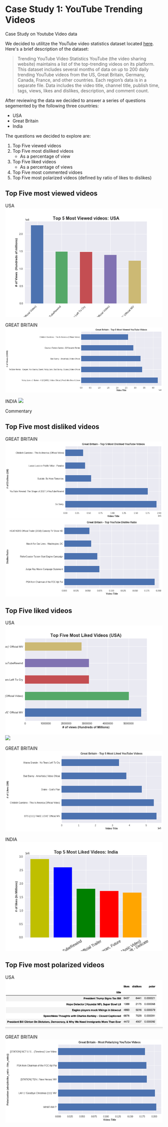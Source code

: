 # Case Study 1: YouTube Trending Videos

Case Study on Youtube Video data

We decided to utilitze the YouTube video statistics dataset located [here](https://www.kaggle.com/datasnaek/youtube-new). Here's a brief description of the dataset:

> Trending YouTube Video Statistics
> YouTube (the video sharing website) maintains a list of the top-trending videos on its platform. This dataset includes several months of data on up to 200 daily trending YouTube videos from the US, Great Britain, Germany, Canada, France, and other countries. Each region’s data is in a separate file. Data includes the video title, channel title, publish time, tags, views, likes and dislikes, description, and comment count.
>

After reviewing the data we decided to answer a series of questions segemented by the following three countries:
- USA 
- Great Britain
- India

The questions we decided to explore are:

1. Top Five viewed videos
2. Top Five most disliked videos
    - As a percentage of view
3. Top Five liked videos
    - As a percentage of views
4. Top Five most commented vidoes
5. Top Five most polarized videos (defined by ratio of likes to dislikes)

## Top Five most  viewed videos 
USA
![](images/Top5Viewed_USA.png)

GREAT BRITAIN
![](images/gb_top_5_viewed_(barh).png)

INDIA
![](top_5_most_viewed_india)

Commentary 

## Top Five most disliked videos

GREAT BRITAIN
![](images/gb_top_5_dislikes_(barh).png)
![](images/gb_dislike_ratio(barh).png)

## Top Five liked videos
USA
![](images/TopFiveLiked_USA.png)
![](images/TopFiveLikedRatios.png)

GREAT BRITAIN
![](images/gb_top_5_liked_(barh).png)

INDIA
![](images/most_liked.png)

## Top Five most polarized videos
USA
![](images/Top5MostPolarizing_USA.png)

GREAT BRITAIN
![](images/gb_polarization_(barh).png)